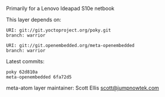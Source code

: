 Primarily for a Lenovo Ideapad S10e netbook

This layer depends on:

    URI: git://git.yoctoproject.org/poky.git
    branch: warrior

    URI: git://git.openembedded.org/meta-openembedded
    branch: warrior

Latest commits:

    poky 62d810a
    meta-openembedded 6fa72d5

meta-atom layer maintainer: Scott Ellis <scott@jumpnowtek.com>
